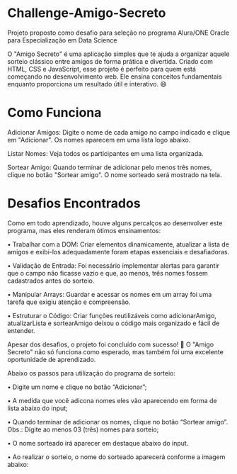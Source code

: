# Challenge-Amigo-Secreto
Projeto proposto como desafio para seleção no programa Alura/ONE Oracle para Especialização em Data Science

O "Amigo Secreto" é uma aplicação simples que te ajuda a organizar aquele sorteio clássico entre amigos de forma prática e divertida. Criado com HTML, CSS e JavaScript, esse projeto é perfeito para quem está começando no desenvolvimento web. Ele ensina conceitos fundamentais enquanto proporciona um resultado útil e interativo. 😄

# Como Funciona
Adicionar Amigos: Digite o nome de cada amigo no campo indicado e clique em "Adicionar". Os nomes aparecem em uma lista logo abaixo.

Listar Nomes: Veja todos os participantes em uma lista organizada.

Sortear Amigo: Quando terminar de adicionar pelo menos três nomes, clique no botão "Sortear amigo". O nome sorteado será mostrado na tela.

# Desafios Encontrados
Como em todo aprendizado, houve alguns percalços ao desenvolver este programa, mas eles renderam ótimos ensinamentos:

• Trabalhar com a DOM: Criar elementos dinamicamente, atualizar a lista de amigos e exibi-los adequadamente foram etapas essenciais e desafiadoras.

• Validação de Entrada: Foi necessário implementar alertas para garantir que o campo não ficasse vazio e que, ao menos, três nomes fossem cadastrados antes do sorteio.

• Manipular Arrays: Guardar e acessar os nomes em um array foi uma tarefa que exigiu atenção e compreensão.

• Estruturar o Código: Criar funções reutilizáveis como adicionarAmigo, atualizarLista e sortearAmigo deixou o código mais organizado e fácil de entender.

Apesar dos desafios, o projeto foi concluído com sucesso! 🎉 O "Amigo Secreto" não só funciona como esperado, mas também foi uma excelente oportunidade de aprendizado.

Abaixo os passos para utilização do programa de sorteio:

•	Digite um nome e clique no botão “Adicionar”;

•	A medida que você adicona nomes eles vão aparecendo em forma de lista abaixo do input; 

•	Quando terminar de adicionar os nomes, clique no botão “Sortear amigo”. Obs.: Digite ao menos 03 (três) nomes para sorteio;

•	O nome sorteado irá aparecer em destaque abaixo do input.
 








•	Ao realizar o sorteio, o nome do sorteado aparecerá conforme a imagem abaixo:

 

